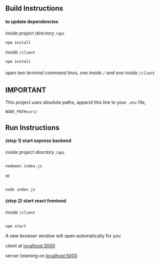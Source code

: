 ## Build Instructions

#### to update dependencies

_inside project directory_ `/api`

```
npm install
```

_inside_ `/client`

```
npm install
```

###### open two terminal command lines, one inside `/` and one inside `/client`

## IMPORTANT
This project uses absolute paths, append this line to your `.env` file,
```
NODE_PATH=src/
```

## Run Instructions

#### _(step 1)_ start express backend

_inside project directory_ `/api`

```

nodemon index.js

```

or

```

node index.js

```

#### _(step 2)_ start react frontend

_inside_ `/client`

```

npm start

```

A new browser window will open automatically for you

client at [localhost:3000](http://localhost:3000)

server listening on [localhost:5000](http://localhost:5000)

```

```

